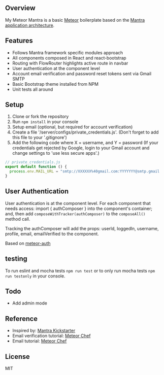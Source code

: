 ## Overview
My Meteor Mantra is a basic [Meteor](https://www.meteor.com) boilerplate based on the [Mantra application architecture](https://github.com/kadirahq/mantra).

## Features
* Follows Mantra framework specific modules approach
* All components composed in React and react-bootstrap
* Routing with FlowRouter highlights active route in navbar
* User authentication at the component level
* Account email verification and password reset tokens sent via Gmail SMTP
* Basic Bootstrap theme installed from NPM
* Unit tests all around

## Setup
1. Clone or fork the repository
2. Run `npm install` in your console
3. Setup email (optional, but required for account verification)
  1. Create a file '/server/configs/private_credentials.js'. (Don't forget to add this file to your '.gitignore')
  2. Add the following code where X = username, and Y = password (If your credentials get rejected by Google, login to your Gmail account and change settings to 'use less secure apps'.)
  ```javascript
  // private_credentials.js
  export default function () {
    process.env.MAIL_URL = "smtp://XXXXXX%40gmail.com:YYYYYYY@smtp.gmail.com:465/"
  }
  ```

## User Authentication
User authentication is at the component level. For each component that needs access: import { authComposer } into the component's container; and, then add `composeWithTracker(authComposer)` to the `composeAll()` method call.

Tracking the authComposer will add the props: userId, loggedIn, username, profile, email, emailVerified to the component.

Based on [meteor-auth](https://github.com/remotebase/meteor-auth)

## testing
To run eslint and mocha tests `npm run test` or to only run mocha tests `npm run testonly` in your console.

## Todo
* Add admin mode

## Reference
* Inspired by: [Mantra Kickstarter](https://github.com/mantrajs/meteor-mantra-kickstarter)
* Email verification tutorial: [Meteor Chef](https://themeteorchef.com/snippets/sign-up-with-email-verification/)
* Email tutorial: [Meteor Chef](https://themeteorchef.com/snippets/using-the-email-package/#tmc-configuration)

## License
MIT
